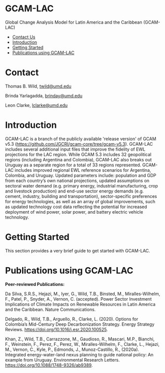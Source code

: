 # GCAM-LAC
Global Change Analysis Model for Latin America and the Caribbean (GCAM-LAC)

- [Contact Us](#Contact)
- [Introduction](#Introduction)
- [Getting Started](#InstallGuide)
- [Publications using GCAM-LAC](#Pubs)

# <a name="Contact Us"></a>Contact
Thomas B. Wild, twild@umd.edu

Brinda Yarlagadda, brinday@umd.edu

Leon Clarke, lclarke@umd.edu

# <a name="Introduction"></a>Introduction

GCAM-LAC is a branch of the publicly available 'release version' of GCAM v5.3 (https://github.com/JGCRI/gcam-core/tree/gcam-v5.3). GCAM-LAC includes several additional input files that improve the fidelity of EWL projections for the LAC region. While GCAM 5.3 includes 32 geopolitical regions (including Argentina and Colombia), GCAM-LAC also breaks out Uruguay as a separate region for a total of 33 regions represented. GCAM-LAC includes improved regional EWL reference scenarios for Argentina, Colombia, and Uruguay. Updated parameters include: population and GDP from each country’s own national projections, updated assumptions on sectoral water demand (e.g. primary energy, industrial manufacturing, crop and livestock production) and end-use sector energy demands (e.g. cement, industry, building and transportation), sector-specific preferences for energy technologies,  as well as an array of global improvements, such as updated technology cost data reflecting the potential for increased deployment of wind power, solar power, and battery electric vehicle technology. 

# <a name="InstallGuide"></a>Getting Started

This section provides a very brief guide to get started with GCAM-LAC. 

# <a name="Pubs"></a>Publications using GCAM-LAC

<strong> Peer-reviewed Publications: </strong>

Da Silva, S.R.S., Hejazi, M., Iyer, G., Wild, T.B., Binsted, M., Miralles-Wilhelm, F., Patel, P., Snyder, A., Vernon, C. (accepted). Power Sector Investment Implications of Climate Impacts on Renewable Resources in Latin America and the Caribbean. Nature Communications.

Delgado, R., Wild, T.B., Arguello, R., Clarke, L. (2020). Options for Colombia’s Mid-Century Deep Decarbonization Strategy. Energy Strategy Reviews. https://doi.org/10.1016/j.esr.2020.100525.

Khan, Z., Wild, T.B., Carrazzone, M., Gaudioso, R., Mascari, M.P., Bianchi, F., Weinstein, F., Perez, F., Perez, W., Miralles-Wilhelm, F., Clarke, L., Hejazi, M., Vernon, C., Kyle, P., Edmonds, J., Munoz-Castillo, R., (2020a). Integrated energy-water-land nexus planning to guide national policy: An example from Uruguay. Environmental Research Letters. https://doi.org/10.1088/1748-9326/ab9389.
